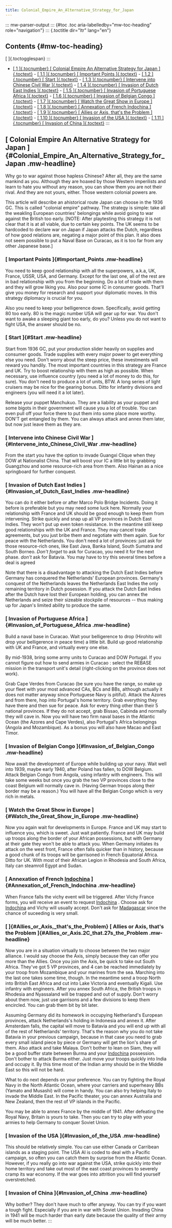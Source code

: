 ```yaml
---
title: Colonial_Empire_An_Alternative_Strategy_for_Japan
---
```


::: mw-parser-output
::: {#toc .toc aria-labelledby="mw-toc-heading" role="navigation"}
::: {.toctitle dir="ltr" lang="en"}

## Contents {#mw-toc-heading}

[ ]{.toctogglespan}
:::

- [[ 1 ]{.tocnumber} [ Colonial Empire An Alternative Strategy for
  Japan
  ]{.toctext}](#Colonial_Empire_An_Alternative_Strategy_for_Japan) - [[ 1.1 ]{.tocnumber} [ Important Points
  ]{.toctext}](#Important_Points) - [[ 1.2 ]{.tocnumber} [ Start ]{.toctext}](#Start) - [[ 1.3 ]{.tocnumber} [ Intervene into Chinese Civil War
  ]{.toctext}](#Intervene_into_Chinese_Civil_War) - [[ 1.4 ]{.tocnumber} [ Invasion of Dutch East Indies
  ]{.toctext}](#Invasion_of_Dutch_East_Indies) - [[ 1.5 ]{.tocnumber} [ Invasion of Portuguese Africa
  ]{.toctext}](#Invasion_of_Portuguese_Africa) - [[ 1.6 ]{.tocnumber} [ Invasion of Belgian Congo
  ]{.toctext}](#Invasion_of_Belgian_Congo) - [[ 1.7 ]{.tocnumber} [ Watch the Great Show in Europe
  ]{.toctext}](#Watch_the_Great_Show_in_Europe) - [[ 1.8 ]{.tocnumber} [ Annexation of French Indochina
  ]{.toctext}](#Annexation_of_French_Indochina) - [[ 1.9 ]{.tocnumber} [ Allies or Axis, that\'s the Problem
  ]{.toctext}](#Allies_or_Axis.2C_that.27s_the_Problem) - [[ 1.10 ]{.tocnumber} [ Invasion of the USA
  ]{.toctext}](#Invasion_of_the_USA) - [[ 1.11 ]{.tocnumber} [ Invasion of China
  ]{.toctext}](#Invasion_of_China)
  :::

## [ Colonial Empire An Alternative Strategy for Japan ]{#Colonial_Empire_An_Alternative_Strategy_for_Japan .mw-headline}

Why go to war against those hapless Chinese? After all, they are the
same mankind as you. Although they are hoaxed by those Western
imperilists and learn to hate you without any reason, you can show them
you are not their rival. And they are not yours, either. Those western
colonial powers are.

This article will describe an ahistorical route Japan can choose in the
1936 GC. This is called \"colonial empire\" pathway. The strategy is
simple: take all the weakling European countries\' belongings while
avoid going to war against the British too early. \[NOTE: After
playtesting this strategy it is not clear that it is at all viable, due
to certain key points. The UK seems to be hardcoded to declare war on
Japan if Japan attacks the Dutch, regardless of how good relations are,
negating a major point of this plan. It also does not seem possible to
put a Naval Base on Curacao, as it is too far from any other Japanese
base.\]

### [ Important Points ]{#Important_Points .mw-headline}

You need to keep good relationship with all the superpowers, a.k.a, UK,
France, USSR, USA, and Germany. Except for the last one, all of the rest
are in bad relationship with you from the beginning. Do a lot of trade
with them and they will grow liking you. Also pour some IC in consumer
goods. That\'ll give you money for research and support your diplomatic
moves. In this strategy diplomacy is crucial for you.

Also you need to keep your belligerence down. Specifically, avoid
getting 80 too early. 80 is the magic number USA will gear up for war.
You don\'t want to awake a sleeping giant too early, do you? Unless you
do not want to fight USA, the answer should be no.

### [ Start ]{#Start .mw-headline}

Start from 1936 GC, put your production slider heavily on supplies and
consumer goods. Trade supplies with every major power to get everything
else you need. Don\'t worry about the steep price, these investments
will reward you handily. The most important countries in this strategy
are France and UK. Try to boost relationship with them as high as
possible. When necessary, use influence country (you need a lot of money
to do this, for sure). You don\'t need to produce a lot of units, BTW. A
long series of light cruisers may be nice for the gearing bonus. Ditto
for infantry divisions and engineers (you will need it a lot later).

Release your puppet Manchukuo. They are a liability as your puppet and
some bigots in their government will cause you a lot of trouble. You can
even pull off your force there to put them into some place more worthy.
DON\'T get entangled by them. You can always attack and annex them
later, but now just leave them as they are.

### [ Intervene into Chinese Civil War ]{#Intervene_into_Chinese_Civil_War .mw-headline}

From the start you have the option to invade Guangxi Clique when they
DOW at Nationalist China. That will boost your IC a little bit by
grabbing Guangzhou and some resource-rich area from them. Also Hainan as
a nice springboard for further conquest.

### [ Invasion of Dutch East Indies ]{#Invasion_of_Dutch_East_Indies .mw-headline}

You can do it either before or after Marco Polo Bridge Incidents. Doing
it before is preferable but you may need some luck here. Normally your
relationship with France and UK should be good enough to keep them from
intervening. Strike quickly and snap up all VP provinces in Dutch East
Indies. They won\'t put up even token resistance. In the meantime still
keep good relationships with the UK and France. They may cancel trade
agreements, but you just bribe them and negotiate with them again. Sue
for peace with the Netherlands. You don\'t need a lot of provinces: just
ask for those resource-rich ones, like East Java, Banka Island, South
Sumatra and South Borneo. _Don\'t forget_ to ask for Curacao, you need
it for the next phase. _don\'t_ ask for Batavia. You may have to try
this several times before a deal is agreed

Note that there is a disadvantage to attacking the Dutch East Indies
before Germany has conquered the Netherlands\' European provinces.
Germany\'s conquest of the Netherlands leaves the Netherlands East
Indies the only remaining territory in Dutch posession. If you attack
the Dutch East Indies after the Dutch have lost their European holding,
you can annex the Netherlands and seize their sizeable stockpile of
resources \-- thus making up for Japan\'s limited ability to produce the
same.

### [ Invasion of Portuguese Africa ]{#Invasion_of_Portuguese_Africa .mw-headline}

Build a naval base in Curacao. Wait your belligerence to drop (Hirohito
will drop your belligerence in peace time) a little bit. Build up good
relationship with UK and France, and virtually every one else.

By mid-1938, bring some army units to Curacao and DOW Portugal. If you
cannot figure out how to send armies in Curacao : select the REBASE
mission in the transport unit\'s detail (right-clicking on the province
does not work).

Grab Cape Verdes from Curacao (be sure you have the range, so make up
your fleet with your most advanced CAs, BCs and BBs, although actually
it does not matter anyway since Portuguese Navy is pitiful). Attack the
Azores and from there, hop into Portugal\'s home territory. Grab
everything they have there and then sue for peace. Ask for every thing
other than their 5 national provinces. If they do not accept, grab
Bissao, Cabinda and normally they will cave in. Now you will have two
firm naval bases in the Atlantic Ocean (the Azores and Cape Verdes),
also Portugal\'s Africa belongings (Angola and Mozambique). As a bonus
you will also have Macao and East Timor.

### [ Invasion of Belgian Congo ]{#Invasion_of_Belgian_Congo .mw-headline}

Now await the development of Europe while building up your navy. Wait
well into 1939, maybe early 1940, after Poland has fallen, to DOW
Belgium. Attack Belgian Congo from Angola, using infantry with
engineers. This will take some weeks but once you grab the two VP
provinces close to the coast Belgium will normally cave in. (Having
German troops along their border may be a reason.) You will have all the
Belgian Congo which is very rich in metals.

### [ Watch the Great Show in Europe ]{#Watch_the_Great_Show_in_Europe .mw-headline}

Now you again wait for developments in Europe. France and UK may start
to influence you, which is sweet. Just wait patiently. France and UK may
build up troops along the border of your African possessions, but with
Germany at their gate they won\'t be able to attack you. When Germany
initiates its attack on the west front, France often falls quicker than
in history, because a good chunk of its troops will be garrisoned in
French Equatorial Africa. Ditto for UK. With most of their African
Legion in Rhodesia and South Africa, Italy can steamroll Egypt and
Sudan.

### [ Annexation of French [Indochina](/wiki/Indochina "Indochina") ]{#Annexation_of_French_Indochina .mw-headline}

When France falls the vichy event will be triggered. After Vichy France
forms, you will receive an event to request
[Indochina](/wiki/Indochina "Indochina") . Choose ask for
[Indochina](/wiki/Indochina "Indochina") and Vichy will usually accept.
Don\'t ask for [Madagascar](/wiki/Madagascar "Madagascar") since the
chance of suceeding is very small.

### [ ]{#Allies_or_Axis,\_that's_the_Problem} [ Allies or Axis, that\'s the Problem ]{#Allies_or_Axis.2C_that.27s_the_Problem .mw-headline}

Now you are in a situation virtually to choose between the two major
alliance. I would say choose the Axis, simply because they can offer you
more than the Allies. Once you join the Axis, be quick to take out South
Africa. They\'ve got 5 VP provinces, and 4 can be reached immediately by
your troop from Mozambique and your marines from the sea. Marching into
the last one takes some time, though. In the meantime send a troop North
into British East Africa and cut into Lake Victoria and eventually
Kigali. Use infantry with engineers. After you annex South Africa, the
British troops in Rhodesia and Nyassaland will be trapped and out of
supply. Don\'t worry about them now, just use garrisons and a few
divisions to keep them encircled. You can grab them bit by bit later.

Assuming Germany did its homework in occupying Netherland\'s European
provinces, attack Netherlands\'s holding in Indonesia and annex it.
After Amsterdam falls, the capital will move to Batavia and you will end
up with all of the rest of Netherlands\' territory. That\'s the reason
why you do not take Batavia in your previous campaign, because in that
case you need to grab every small island piece by piece or Germany will
get the lion\'s share of them. Also attack and take Malaya. Don\'t
bother to lean on Siam, they will be a good buffer state between Burma
and your [Indochina](/wiki/Indochina "Indochina") possession. Don\'t
bother to attack Burma either. Just move your troops quickly into India
and occupy it. By this time most of the Indian army should be in the
Middle East so this will not be hard.

What to do next depends on your preference. You can try fighting the
Royal Navy in the North Atlantic Ocean, where your carriers and
superheavy BBs (Yamato and Musashi) will come in handy. You can also try
helping Italy to invade the Middle East. In the Pacific theater, you can
annex Australia and New Zealand, then the rest of VP islands in the
Pacific.

You may be able to annex France by the middle of 1941. After defeating
the Royal Navy, Britain is yours to take. Then you can try to play with
your armies to help Germany to conquer Soviet Union.

### [ Invasion of the USA ]{#Invasion_of_the_USA .mw-headline}

This should be relatively simple. You can use either Canada or Carribean
islands as a staging point. The USA AI is coded to deal with a Pacific
campaign, so often you can catch them by surprise from the Atlantic
Ocean. However, if you really go into war against the USA, strike
quickly into their home territory and take out most of the east coast
provinces to severely cramp its war economy. If the war goes into
attrition you will find yourself overstretched.

### [ Invasion of China ]{#Invasion_of_China .mw-headline}

Why bother? They don\'t have much to offer anyway. You can try if you
want a tough fight. Especially if you are in war with Soviet Union.
Invading China in 1941 will be much harder than early date because the
quality of their army will be much better.
:::

